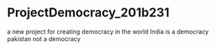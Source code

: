 # ProjectDemocracy_201b231
a new project for creating democracy in the world
India is a democracy
pakistan not a democracy

